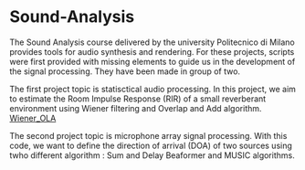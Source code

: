 # Sound-Analysis

The Sound Analysis course delivered by the university Politecnico di Milano provides tools for audio synthesis and rendering. For these projects, scripts were first provided with missing elements to guide us in the development of the signal processing. They have been made in group of two.

The first project topic is statisctical audio processing. In this project, we aim to estimate the Room Impulse Response (RIR) of a small reverberant environment using Wiener filtering and Overlap and Add algorithm. [Wiener_OLA](https://github.com/PalomaPerrin/Sound-Analysis/blob/main/Wiener_OLA.m)


The second project topic is microphone array signal processing. With this code, we want to define the direction of arrival (DOA) of two sources using twho different algorithm : Sum and Delay Beaformer and MUSIC algorithms. 
